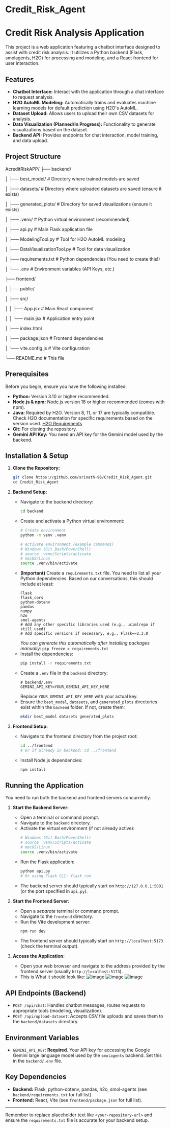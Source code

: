 # Credit_Risk_Agent
# Credit Risk Analysis Application

This project is a web application featuring a chatbot interface designed to assist with credit risk analysis. It utilizes a Python backend (Flask, smolagents, H2O) for processing and modeling, and a React frontend for user interaction.

## Features

*   **Chatbot Interface:** Interact with the application through a chat interface to request analysis.
*   **H2O AutoML Modeling:** Automatically trains and evaluates machine learning models for default prediction using H2O's AutoML.
*   **Dataset Upload:** Allows users to upload their own CSV datasets for analysis.
*   **Data Visualization (Planned/In Progress):** Functionality to generate visualizations based on the dataset.
*   **Backend API:** Provides endpoints for chat interaction, model training, and data upload.

## Project Structure
AcreditRiskAPP/
├── backend/

│ ├── best_model/ # Directory where trained models are saved

│ ├── datasets/ # Directory where uploaded datasets are saved (ensure it exists)

│ ├── generated_plots/ # Directory for saved visualizations (ensure it exists)

│ ├── .venv/ # Python virtual environment (recommended)

│ ├── api.py # Main Flask application file

│ ├── ModelingTool.py # Tool for H2O AutoML modeling

│ ├── DataVisualizationTool.py # Tool for data visualization

│ ├── requirements.txt # Python dependencies (You need to create this!)

│ └── .env # Environment variables (API Keys, etc.)

├── frontend/

│ ├── public/

│ ├── src/

│ │ ├── App.jsx # Main React component

│ │ └── main.jsx # Application entry point

│ ├── index.html

│ ├── package.json # Frontend dependencies

│ └── vite.config.js # Vite configuration

└── README.md # This file


## Prerequisites

Before you begin, ensure you have the following installed:

*   **Python:** Version 3.10 or higher recommended.
*   **Node.js & npm:** Node.js version 18 or higher recommended (comes with npm).
*   **Java:** Required by H2O. Version 8, 11, or 17 are typically compatible. Check H2O documentation for specific requirements based on the version used. [H2O Requirements](https://docs.h2o.ai/h2o/latest-stable/h2o-docs/welcome.html#requirements)
*   **Git:** For cloning the repository.
*   **Gemini API Key:** You need an API key for the Gemini model used by the backend.

## Installation & Setup

1.  **Clone the Repository:**
    ```bash
    git clone https://github.com/srinath-96/Credit_Risk_Agent.git
    cd Credit_Risk_Agent
    ```

2.  **Backend Setup:**
    *   Navigate to the backend directory:
        ```bash
        cd backend
        ```
    *   Create and activate a Python virtual environment:
        ```bash
        # Create environment
        python -m venv .venv

        # Activate environment (example commands)
        # Windows (Git Bash/PowerShell)
        # source .venv/Scripts/activate
        # macOS/Linux
        source .venv/bin/activate
        ```
    *   **(Important)** Create a `requirements.txt` file. You need to list all your Python dependencies. Based on our conversations, this should include at least:
        ```
        Flask
        flask_cors
        python-dotenv
        pandas
        numpy
        h2o
        smol-agents
        # Add any other specific libraries used (e.g., ucimlrepo if still used)
        # Add specific versions if necessary, e.g., Flask==2.3.0
        ```
        *You can generate this automatically after installing packages manually:* `pip freeze > requirements.txt`
    *   Install the dependencies:
        ```bash
        pip install -r requirements.txt
        ```
    *   Create a `.env` file in the `backend` directory:
        ```dotenv
        # backend/.env
        GEMINI_API_KEY=YOUR_GEMINI_API_KEY_HERE
        ```
        Replace `YOUR_GEMINI_API_KEY_HERE` with your actual key.
    *   Ensure the `best_model`, `datasets`, and `generated_plots` directories exist within the `backend` folder. If not, create them:
        ```bash
        mkdir best_model datasets generated_plots
        ```

3.  **Frontend Setup:**
    *   Navigate to the frontend directory from the project root:
        ```bash
        cd ../frontend
        # Or if already in backend: cd ../frontend
        ```
    *   Install Node.js dependencies:
        ```bash
        npm install
        ```

## Running the Application

You need to run both the backend and frontend servers concurrently.

1.  **Start the Backend Server:**
    *   Open a terminal or command prompt.
    *   Navigate to the `backend` directory.
    *   Activate the virtual environment (if not already active):
        ```bash
        # Windows (Git Bash/PowerShell)
        # source .venv/Scripts/activate
        # macOS/Linux
        source .venv/bin/activate
        ```
    *   Run the Flask application:
        ```bash
        python api.py
        # Or using Flask CLI: flask run
        ```
    *   The backend server should typically start on `http://127.0.0.1:5001` (or the port specified in `api.py`).

2.  **Start the Frontend Server:**
    *   Open a *separate* terminal or command prompt.
    *   Navigate to the `frontend` directory.
    *   Run the Vite development server:
        ```bash
        npm run dev
        ```
    *   The frontend server should typically start on `http://localhost:5173` (check the terminal output).

3.  **Access the Application:**
    *   Open your web browser and navigate to the address provided by the frontend server (usually `http://localhost:5173`).
    *   This is What it should look like:
![image](https://github.com/user-attachments/assets/5a7ef2d2-1481-4539-b1b8-5bba63751098)
![image](https://github.com/user-attachments/assets/a578fb62-9e97-408c-9c36-5d25868fb873)
![image](https://github.com/user-attachments/assets/58e7c3ab-0df7-4108-9b87-c5affe3d5e8c)

## API Endpoints (Backend)

*   `POST /api/chat`: Handles chatbot messages, routes requests to appropriate tools (modeling, visualization).
*   `POST /api/upload-dataset`: Accepts CSV file uploads and saves them to the `backend/datasets` directory.

## Environment Variables

*   `GEMINI_API_KEY`: **Required**. Your API key for accessing the Google Gemini large language model used by the `smolagents` backend. Set this in the `backend/.env` file.

## Key Dependencies

*   **Backend:** Flask, python-dotenv, pandas, h2o, smol-agents (see `backend/requirements.txt` for full list).
*   **Frontend:** React, Vite (see `frontend/package.json` for full list).

---

Remember to replace placeholder text like `<your-repository-url>` and ensure the `requirements.txt` file is accurate for your backend setup.
